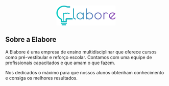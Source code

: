 <p align="center"><img src="https://github.com/carvalho-rafael/elabore/blob/master/public/images/logo.png"></p>

## Sobre a Elabore

<p>A Elabore é uma empresa de ensino multidisciplinar que oferece cursos como pré-vestibular e reforço escolar. Contamos com uma equipe de profissionais capacitados e que amam o que fazem.</p>
<p>Nos dedicados o máximo para que nossos alunos obtenham conhecimento e consiga os melhores resultados.</p>
